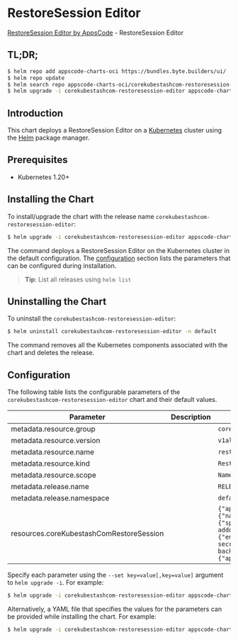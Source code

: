 # RestoreSession Editor

[RestoreSession Editor by AppsCode](https://appscode.com) - RestoreSession Editor

## TL;DR;

```bash
$ helm repo add appscode-charts-oci https://bundles.byte.builders/ui/
$ helm repo update
$ helm search repo appscode-charts-oci/corekubestashcom-restoresession-editor --version=v0.10.0
$ helm upgrade -i corekubestashcom-restoresession-editor appscode-charts-oci/corekubestashcom-restoresession-editor -n default --create-namespace --version=v0.10.0
```

## Introduction

This chart deploys a RestoreSession Editor on a [Kubernetes](http://kubernetes.io) cluster using the [Helm](https://helm.sh) package manager.

## Prerequisites

- Kubernetes 1.20+

## Installing the Chart

To install/upgrade the chart with the release name `corekubestashcom-restoresession-editor`:

```bash
$ helm upgrade -i corekubestashcom-restoresession-editor appscode-charts-oci/corekubestashcom-restoresession-editor -n default --create-namespace --version=v0.10.0
```

The command deploys a RestoreSession Editor on the Kubernetes cluster in the default configuration. The [configuration](#configuration) section lists the parameters that can be configured during installation.

> **Tip**: List all releases using `helm list`

## Uninstalling the Chart

To uninstall the `corekubestashcom-restoresession-editor`:

```bash
$ helm uninstall corekubestashcom-restoresession-editor -n default
```

The command removes all the Kubernetes components associated with the chart and deletes the release.

## Configuration

The following table lists the configurable parameters of the `corekubestashcom-restoresession-editor` chart and their default values.

|                Parameter                 | Description |                                                                                                                                                                                                                                                                       Default                                                                                                                                                                                                                                                                       |
|------------------------------------------|-------------|-----------------------------------------------------------------------------------------------------------------------------------------------------------------------------------------------------------------------------------------------------------------------------------------------------------------------------------------------------------------------------------------------------------------------------------------------------------------------------------------------------------------------------------------------------|
| metadata.resource.group                  |             | <code>core.kubestash.com</code>                                                                                                                                                                                                                                                                                                                                                                                                                                                                                                                     |
| metadata.resource.version                |             | <code>v1alpha1</code>                                                                                                                                                                                                                                                                                                                                                                                                                                                                                                                               |
| metadata.resource.name                   |             | <code>restoresessions</code>                                                                                                                                                                                                                                                                                                                                                                                                                                                                                                                        |
| metadata.resource.kind                   |             | <code>RestoreSession</code>                                                                                                                                                                                                                                                                                                                                                                                                                                                                                                                         |
| metadata.resource.scope                  |             | <code>Namespaced</code>                                                                                                                                                                                                                                                                                                                                                                                                                                                                                                                             |
| metadata.release.name                    |             | <code>RELEASE-NAME</code>                                                                                                                                                                                                                                                                                                                                                                                                                                                                                                                           |
| metadata.release.namespace               |             | <code>default</code>                                                                                                                                                                                                                                                                                                                                                                                                                                                                                                                                |
| resources.coreKubestashComRestoreSession |             | <code>{"apiVersion":"core.kubestash.com/v1alpha1","kind":"RestoreSession","metadata":{"name":"restore-app","namespace":"demo"},"spec":{"addon":{"jobTemplate":{"spec":{"securityContext":{"runAsUser":1001880000}}},"name":"mongodb-addon","tasks":[{"name":"logical-backup-restore"}]},"dataSource":{"encryptionSecret":{"name":"encrypt-secret","namespace":"demo"},"repository":"full-repo","snapshot":"full-repo-mg-backup-full-mongo-1723451040"},"target":{"apiGroup":"kubedb.com","kind":"MongoDB","name":"app","namespace":"demo"}}}</code> |


Specify each parameter using the `--set key=value[,key=value]` argument to `helm upgrade -i`. For example:

```bash
$ helm upgrade -i corekubestashcom-restoresession-editor appscode-charts-oci/corekubestashcom-restoresession-editor -n default --create-namespace --version=v0.10.0 --set metadata.resource.group=core.kubestash.com
```

Alternatively, a YAML file that specifies the values for the parameters can be provided while
installing the chart. For example:

```bash
$ helm upgrade -i corekubestashcom-restoresession-editor appscode-charts-oci/corekubestashcom-restoresession-editor -n default --create-namespace --version=v0.10.0 --values values.yaml
```
